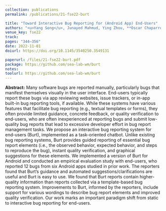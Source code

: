 ```yaml
---
collection: publications
permalink: /publications/21-fse22-burt

title: "Toward Interactive Bug Reporting for (Android App) End-Users"
authors: "<u>Yang Song</u>, Junayed Mahmud, Ying Zhou, **Oscar Chaparro**, Kevin Moran, Andrian Marcus,  and Denys Poshyvanyk"
venue_key: fse22
track:
pages: "344–356"
date: 2022-11-01
doiurl: https://doi.org/10.1145/3540250.3549131

paperurl: /files/21-fse22-burt.pdf
package: https://github.com/sea-lab-wm/burt
notes:
toolurl: https://github.com/sea-lab-wm/burt
---
```


**Abstract:** Many software bugs are reported manually, particularly bugs that manifest themselves visually in the user interface. End-users typically report these bugs via app reviewing websites, issue trackers, or in-app built-in bug reporting tools, if available. While these systems have various features that facilitate bug reporting (e.g., textual templates or forms), they often provide limited guidance, concrete feedback, or quality verification to end-users, who are often inexperienced at reporting bugs and submit low-quality bug reports that lead to excessive developer effort in bug report management tasks. We propose an interactive bug reporting system for end-users (Burt), implemented as a task-oriented chatbot. Unlike existing bug reporting systems, Burt provides guided reporting of essential bug report elements (i.e., the observed behavior, expected behavior, and steps to reproduce the bug), instant quality verification, and graphical suggestions for these elements. We implemented a version of Burt for Android and conducted an empirical evaluation study with end-users, who reported 12 bugs from six Android apps studied in prior work. The reporters found that Burt’s guidance and automated suggestions/clarifications are useful and Burt is easy to use. We found that Burt reports contain higher-quality information than reports collected via a template-based bug reporting system. Improvements to Burt, informed by the reporters, include support for various wordings to describe bug report elements and improved quality verification. Our work marks an important paradigm shift from static to interactive bug reporting for end-users.
